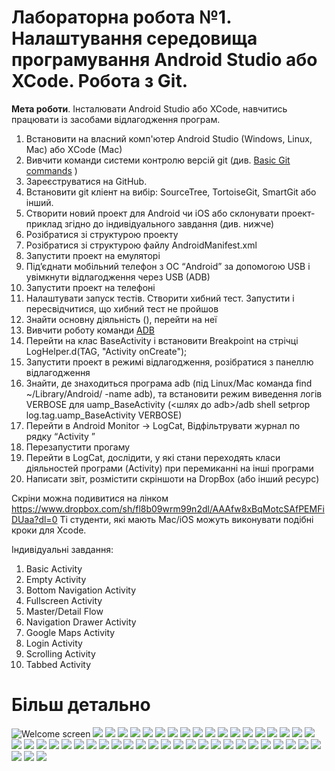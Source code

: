 # Лабораторна робота №1. Налаштування середовища програмування Android Studio або XCode. Робота з Git.

**Мета роботи**. Інсталювати Android Studio або  XCode, навчитись працювати із засобами відлагодження програм.

1. Встановити на власний комп'ютер Android Studio (Windows, Linux, Mac) або XСode (Mac)
1. Вивчити команди системи контролю версій git (див. [Basic Git commands](https://confluence.atlassian.com/bitbucketserver/basic-git-commands-776639767.html) )
1. Зареєструватися на GitHub.
1. Встановити git кліент на вибір: SourceTree, TortoiseGit, SmartGit або інший.
1. Створити новий проект для Android чи iOS або склонувати проект-приклад згідно до індивідуального завдання (див. нижче)
1. Розібратися зі структурою проекту
1. Розібратися зі структурою файлу AndroidManifest.xml
1. Запустити проект на емуляторі
1. Під’єднати мобільний телефон з ОС “Android” за допомогою USB і увімкнути відлагодження через USB (ADB)
1. Запустити проект на телефоні
1. Налаштувати запуск тестів. Створити хибний тест. Запустити і пересвідчитися, що хибний тест не пройшов
1. Знайти основну діяльність (), перейти на неї
1. Вивчити роботу команди [ADB](https://developer.android.com/studio/command-line/adb)
1. Перейти на клас BaseActivity і встановити Breakpoint на стрічці LogHelper.d(TAG, "Activity onCreate");
1. Запустити проект в режимі відлагодження, розібратися з панеллю відлагодження
1. Знайти, де знаходиться програма adb (під Linux/Mac команда find ~/Library/Android/ -name adb), та встановити режим виведення логів VERBOSE для uamp_BaseActivity (<шлях до adb>/adb shell setprop log.tag.uamp_BaseActivity VERBOSE)
1. Перейти в Android Monitor →  LogCat, Відфільтрувати журнал по рядку “Activity ”
1. Перезапустити прогаму
1. Перейти в LogCat, дослідити, у які стани переходять класи діяльностей програми (Activity) при перемиканні на інші програми
1. Написати звіт, розмістити скріншоти на DropBox (або інший ресурс) 

Скріни можна подивитися на лінком
https://www.dropbox.com/sh/fl8b09wrm99n2dl/AAAfw8xBqMotcSAfPEMFiDUaa?dl=0
Ті студенти, які мають Mac/iOS можуть виконувати подібні кроки для Xсode.


Індивідуальні завдання:
1. Basic Activity
2. Empty Activity
3. Bottom Navigation Activity
4. Fullscreen Activity
5. Master/Detail Flow
6. Navigation Drawer Activity
7. Google Maps Activity
8. Login Activity
9. Scrolling Activity
10. Tabbed Activity


# Більш детально

![Welcome screen](img/im1.png)
![](img/im2.png)
![](img/im3.png)
![](img/im4.png)
![](img/im5.png)
![](img/im6.png)
![](img/im7.png)
![](img/im8.png)
![](img/im9.png)
![](img/im10.png)
![](img/im11.png)
![](img/im12.png)
![](img/im13.png)
![](img/im14.png)
![](img/im15.png)
![](img/im16.png)
![](img/im17.png)
![](img/im18.png)
![](img/im19.png)
![](img/im20.png)
![](img/im21.png)
![](img/im22.png)
![](img/im23.png)
![](img/im24.png)
![](img/im25.png)
![](img/im26.png)
![](img/im27.png)
![](img/im28.png)
![](img/im29.png)
![](img/im30.png)
![](img/im31.png)
![](img/im32.png)
![](img/im33.png)
![](img/im34.png)
![](img/im35.png)
![](img/im36.png)
![](img/im37.png)
![](img/im38.png)
![](img/im39.png)
![](img/im40.png)
![](img/im41.png)
![](img/im42.png)
![](img/im43.png)
![](img/im44.png)
![](img/im45.png)
![](img/im46.png)
![](img/im47.png)

